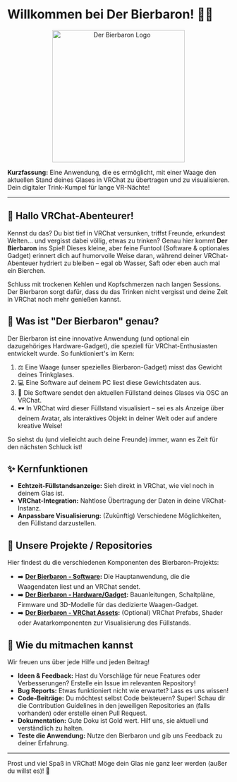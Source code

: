 # Willkommen bei Der Bierbaron! 🍻💧

<p align="center">
  <img src="https://der-bierbaron.de/pic/logo.png" alt="Der Bierbaron Logo" width="300"/>
</p>

**Kurzfassung:** Eine Anwendung, die es ermöglicht, mit einer Waage den aktuellen Stand deines Glases in VRChat zu übertragen und zu visualisieren. Dein digitaler Trink-Kumpel für lange VR-Nächte!

---

## 👋 Hallo VRChat-Abenteurer!

Kennst du das? Du bist tief in VRChat versunken, triffst Freunde, erkundest Welten... und vergisst dabei völlig, etwas zu trinken? Genau hier kommt **Der Bierbaron** ins Spiel! Dieses kleine, aber feine Funtool (Software & optionales Gadget) erinnert dich auf humorvolle Weise daran, während deiner VRChat-Abenteuer hydriert zu bleiben – egal ob Wasser, Saft oder eben auch mal ein Bierchen.

Schluss mit trockenen Kehlen und Kopfschmerzen nach langen Sessions. Der Bierbaron sorgt dafür, dass du das Trinken nicht vergisst und deine Zeit in VRChat noch mehr genießen kannst.

## 🤔 Was ist "Der Bierbaron" genau?

Der Bierbaron ist eine innovative Anwendung (und optional ein dazugehöriges Hardware-Gadget), die speziell für VRChat-Enthusiasten entwickelt wurde.
So funktioniert's im Kern:

1.  ⚖️ Eine Waage (unser spezielles Bierbaron-Gadget) misst das Gewicht deines Trinkglases.
2.  💻 Eine Software auf deinem PC liest diese Gewichtsdaten aus.
3.  🚀 Die Software sendet den aktuellen Füllstand deines Glases via OSC an VRChat.
4.  🕶️ In VRChat wird dieser Füllstand visualisiert – sei es als Anzeige über deinem Avatar, als interaktives Objekt in deiner Welt oder auf andere kreative Weise!

So siehst du (und vielleicht auch deine Freunde) immer, wann es Zeit für den nächsten Schluck ist!

## ✨ Kernfunktionen

*   **Echtzeit-Füllstandsanzeige:** Sieh direkt in VRChat, wie viel noch in deinem Glas ist.
*   **VRChat-Integration:** Nahtlose Übertragung der Daten in deine VRChat-Instanz.
*   **Anpassbare Visualisierung:** (Zukünftig) Verschiedene Möglichkeiten, den Füllstand darzustellen.

## 📂 Unsere Projekte / Repositories

Hier findest du die verschiedenen Komponenten des Bierbaron-Projekts:

*   ➡️ **[Der Bierbaron - Software](https://der-bierbaron.de):** Die Hauptanwendung, die die Waagendaten liest und an VRChat sendet.
*   ➡️ **[Der Bierbaron - Hardware/Gadget](https://guide.der-bierbaron.de):** Bauanleitungen, Schaltpläne, Firmware und 3D-Modelle für das dedizierte Waagen-Gadget.
*   ➡️ **[Der Bierbaron - VRChat Assets](https://builds.der-bierbaron.de/latest/3d-geh%C3%A4use.zip):** (Optional) VRChat Prefabs, Shader oder Avatarkomponenten zur Visualisierung des Füllstands.

## 🚀 Wie du mitmachen kannst

Wir freuen uns über jede Hilfe und jeden Beitrag!

*   **Ideen & Feedback:** Hast du Vorschläge für neue Features oder Verbesserungen? Erstelle ein Issue im relevanten Repository!
*   **Bug Reports:** Etwas funktioniert nicht wie erwartet? Lass es uns wissen!
*   **Code-Beiträge:** Du möchtest selbst Code beisteuern? Super! Schau dir die Contribution Guidelines in den jeweiligen Repositories an (falls vorhanden) oder erstelle einen Pull Request.
*   **Dokumentation:** Gute Doku ist Gold wert. Hilf uns, sie aktuell und verständlich zu halten.
*   **Teste die Anwendung:** Nutze den Bierbaron und gib uns Feedback zu deiner Erfahrung.
---

Prost und viel Spaß in VRChat! Möge dein Glas nie ganz leer werden (außer du willst es)! 🍻
